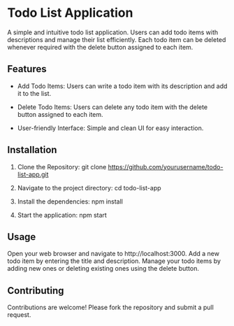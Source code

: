 # Todo List Application

A simple and intuitive todo list application. Users can add todo items with descriptions and manage their list efficiently. Each todo item can be deleted whenever required with the delete button assigned to each item.

## Features

- Add Todo Items: Users can write a todo item with its description and add it to the list.
  
- Delete Todo Items: Users can delete any todo item with the delete button assigned to each item.
  
- User-friendly Interface: Simple and clean UI for easy interaction.

## Installation

1. Clone the Repository:
git clone https://github.com/yourusername/todo-list-app.git

2. Navigate to the project directory:
cd todo-list-app

3. Install the dependencies:
npm install

4. Start the application:
npm start

## Usage
Open your web browser and navigate to http://localhost:3000.
Add a new todo item by entering the title and description.
Manage your todo items by adding new ones or deleting existing ones using the delete button.

## Contributing
Contributions are welcome! Please fork the repository and submit a pull request.

